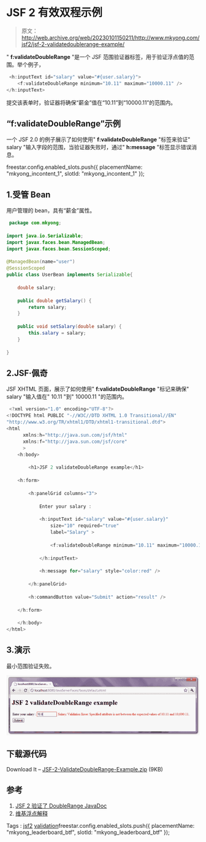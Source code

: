 # JSF 2 有效双程示例

> 原文：<http://web.archive.org/web/20230101150211/http://www.mkyong.com/jsf2/jsf-2-validatedoublerange-example/>

" **f:validateDoubleRange** "是一个 JSF 范围验证器标签，用于验证浮点值的范围。举个例子，

```java
 <h:inputText id="salary" value="#{user.salary}">
	<f:validateDoubleRange minimum="10.11" maximum="10000.11" />
</h:inputText> 
```

提交该表单时，验证器将确保“薪金”值在“10.11”到“10000.11”的范围内。

## “f:validateDoubleRange”示例

一个 JSF 2.0 的例子展示了如何使用" **f:validateDoubleRange** "标签来验证" salary "输入字段的范围，当验证器失败时，通过" **h:message** "标签显示错误消息。

freestar.config.enabled_slots.push({ placementName: "mkyong_incontent_1", slotId: "mkyong_incontent_1" });

## 1.受管 Bean

用户管理的 bean，具有“薪金”属性。

```java
 package com.mkyong;

import java.io.Serializable;
import javax.faces.bean.ManagedBean;
import javax.faces.bean.SessionScoped;

@ManagedBean(name="user")
@SessionScoped
public class UserBean implements Serializable{

	double salary;

	public double getSalary() {
		return salary;
	}

	public void setSalary(double salary) {
		this.salary = salary;
	}

} 
```

## 2.JSF·佩奇

JSF XHTML 页面，展示了如何使用" **f:validateDoubleRange** "标记来确保" salary "输入值在" 10.11 "到" 10000.11 "的范围内。

```java
 <?xml version="1.0" encoding="UTF-8"?>
<!DOCTYPE html PUBLIC "-//W3C//DTD XHTML 1.0 Transitional//EN" 
"http://www.w3.org/TR/xhtml1/DTD/xhtml1-transitional.dtd">
<html    
      xmlns:h="http://java.sun.com/jsf/html"
      xmlns:f="http://java.sun.com/jsf/core"
      >
    <h:body>

    	<h1>JSF 2 validateDoubleRange example</h1>

	<h:form>

		<h:panelGrid columns="3">

			Enter your salary : 

			<h:inputText id="salary" value="#{user.salary}" 
				size="10" required="true"
				label="Salary" >

				<f:validateDoubleRange minimum="10.11" maximum="10000.11" />

			</h:inputText>

			<h:message for="salary" style="color:red" />

		</h:panelGrid>

		<h:commandButton value="Submit" action="result" />

	</h:form>

    </h:body>
</html> 
```

## 3.演示

最小范围验证失败。



![jsf2-ValidateDoubleRange-Example-1](img/c025eb7d3a624ac83c68dac85ec516a5.png "jsf2-ValidateDoubleRange-Example-1")

## 下载源代码

Download It – [JSF-2-ValidateDoubleRange-Example.zip](http://web.archive.org/web/20210220021049/http://www.mkyong.com/wp-content/uploads/2010/10/JSF-2-ValidateDoubleRange-Example.zip) (9KB)

## 参考

1.  [JSF 2 验证了 DoubleRange JavaDoc](http://web.archive.org/web/20210220021049/https://javaserverfaces.dev.java.net/nonav/docs/2.0/pdldocs/facelets/f/validateDoubleRange.html)
2.  [维基浮点解释](http://web.archive.org/web/20210220021049/https://en.wikipedia.org/wiki/Floating_point)

Tags : [jsf2](http://web.archive.org/web/20210220021049/https://mkyong.com/tag/jsf2/) [validation](http://web.archive.org/web/20210220021049/https://mkyong.com/tag/validation/)freestar.config.enabled_slots.push({ placementName: "mkyong_leaderboard_btf", slotId: "mkyong_leaderboard_btf" });<input type="hidden" id="mkyong-current-postId" value="7513">